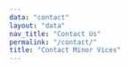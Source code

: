 ```yaml
---
data: "contact"
layout: "data"
nav_title: "Contact Us"
permalink: "/contact/"
title: "Contact Minor Vices"
---
```

